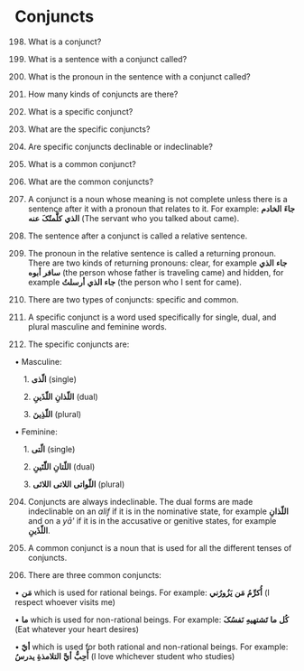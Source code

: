 Conjuncts
=========

198. What is a conjunct?

199. What is a sentence with a conjunct called?

200. What is the pronoun in the sentence with a conjunct called?

201. How many kinds of conjuncts are there?

202. What is a specific conjunct?

203. What are the specific conjuncts?

204. Are specific conjuncts declinable or indeclinable?

205. What is a common conjunct?

206. What are the common conjuncts?

198. A conjunct is a noun whose meaning is not complete unless there is
a sentence after it with a pronoun that relates to it. For example:
**جاءَ** **الخادم** **الذي** **کلَّمتُکَ** **عنه** (The servant who you
talked about came).

199. The sentence after a conjunct is called a relative sentence.

200. The pronoun in the relative sentence is called a returning pronoun.
There are two kinds of returning pronouns: clear, for example **جاء**
**الذي** **سافر** **أبوه** (the person whose father is traveling came)
and hidden, for example **جاء** **الذي** **أرسلتُ** (the person who I
sent for came).

201. There are two types of conjuncts: specific and common.

202. A specific conjunct is a word used specifically for single, dual,
and plural masculine and feminine words.

203. The specific conjuncts are:

• Masculine:

    1. **الّذی** (single)

    2. **اللّذانِ** **اللّذَینِ** (dual)

    3. **اللّذِینَ** (plural)

• Feminine:

    1. **الّتی** (single)

    2. **اللّتانِ** **اللّّتَینِ** (dual)

    3. **اللّواتی** **اللاتی** **اللائی** (plural)

204. Conjuncts are always indeclinable. The dual forms are made
indeclinable on an *alif* if it is in the nominative state, for example
**اللّذانِ** and on a *yā'* if it is in the accusative or genitive
states, for example **اللّذَینِ**.

205. A common conjunct is a noun that is used for all the different
tenses of conjuncts.

206. There are three common conjuncts:

• **مَن** which is used for rational beings. For example: **أُکرِّمُ**
**مَن** **یَزُورُني** (I respect whoever visits me)

• **ما** which is used for non-rational beings. For example: **کُل**
**ما** **تَشتهیهِ** **نَفسُکَ** (Eat whatever your heart desires)

• **أيّ** which is used for both rational and non-rational beings. For
example: **أُحِبُّ** **أيَّ** **التلامذةِ** **یدرسُ** (I love whichever
student who studies)



